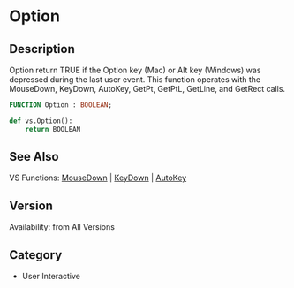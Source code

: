 # Option

## Description
Option return TRUE if the Option key (Mac) or Alt key (Windows) was depressed during the last user event. This function operates with the MouseDown, KeyDown, AutoKey, GetPt, GetPtL, GetLine, and GetRect calls.

```pascal
FUNCTION Option : BOOLEAN;
```

```python
def vs.Option():
    return BOOLEAN
```

## See Also
VS Functions:
[MouseDown](MouseDown.md) 
| [KeyDown](KeyDown.md) 
| [AutoKey](AutoKey.md)

## Version
Availability: from All Versions

## Category
* User Interactive

